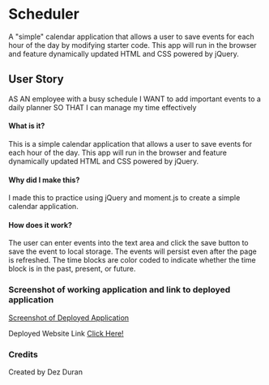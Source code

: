 # Scheduler
A "simple" calendar application that allows a user to save events for each hour of the day by modifying starter code. This app will run in the browser and feature dynamically updated HTML and CSS powered by jQuery.

## User Story
AS AN employee with a busy schedule
I WANT to add important events to a daily planner
SO THAT I can manage my time effectively

#### What is it?
This is a simple calendar application that allows a user to save events for each hour of the day. This app will run in the browser and feature dynamically updated HTML and CSS powered by jQuery.
#### Why did I make this?
I made this to practice using jQuery and moment.js to create a simple calendar application.

#### How does it work?
The user can enter events into the text area and click the save button to save the event to local storage. The events will persist even after the page is refreshed. The time blocks are color coded to indicate whether the time block is in the past, present, or future.
### Screenshot of working application and link to deployed application
[Screenshot of Deployed Application](./assets/deployed-application.png)

Deployed Website Link [Click Here!]()

### Credits
Created by Dez Duran
